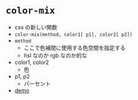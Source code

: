 # `color-mix`

- css の新しい関数
- `color-mix(method, color1[ p1], color2[ p2])`
- `method`
  - ここで色補間に使用する色空間を指定する
  - hsl なのか rgb なのか的な
- color1, color2
  - 色
- p1, p2
  - パーセント
- [demo](https://codesandbox.io/p/sandbox/color-mix-67sxh7)